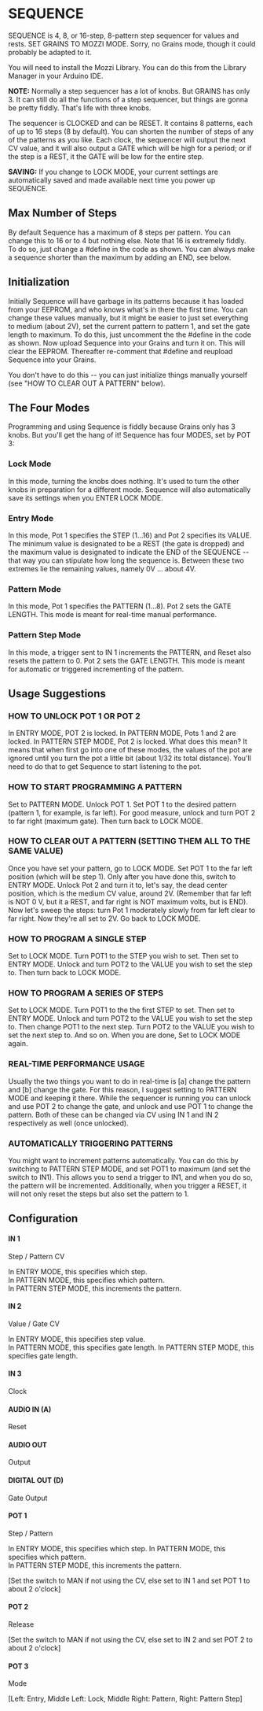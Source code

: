 # SEQUENCE

SEQUENCE is 4, 8, or 16-step, 8-pattern step sequencer for values and rests. SET GRAINS TO MOZZI MODE.  Sorry, no Grains mode, though it could probably be adapted to it.

You will need to install the Mozzi Library.  You can do this from the Library Manager in your Arduino IDE.

__NOTE:__ Normally a step sequencer has a lot of knobs.  But GRAINS has only 3.  It can still do all the functions of a step sequencer, but things are gonna be pretty fiddly.  That's life with three knobs.

The sequencer is CLOCKED and can be RESET.  It contains 8 patterns, each of up to 16 steps (8 by default). You can shorten the number of steps of any of the patterns as you like.  Each clock, the sequencer will output the next CV value, and it will also output a GATE which will be high for a period; or if the step is a REST, it the GATE will be low for the entire step.  

__SAVING:__ If you change to LOCK MODE, your current settings are automatically saved and made available next time you power up SEQUENCE.

## Max Number of Steps

By default Sequence has a maximum of 8 steps per pattern.  You can change this to 16 or to 4 but nothing else.  Note that 16 is extremely fiddly.  To do so, just change a #define in the code as shown.  You can always make a sequence shorter than the maximum by adding an END, see below.

## Initialization

Initially Sequence will have garbage in its patterns because it has loaded from your EEPROM, and who knows what's in there the first time.  You can change these values manually, but it might be easier to just set everything to medium (about 2V), set the current pattern to pattern 1, and set the gate length to maximum.   To do this, just uncomment the the #define in the code as shown.  Now upload Sequence into your Grains and turn it on.  This will clear the EEPROM. Thereafter re-comment that #define and reupload Sequence into your Grains.

You don't have to do this -- you can just initialize things manually yourself (see "HOW TO CLEAR OUT A PATTERN" below).

## The Four Modes

Programming and using Sequence is fiddly because Grains only has 3 knobs.  But you'll get the hang of it!  Sequence has four MODES, set by POT 3:

### Lock Mode
In this mode, turning the knobs does nothing.  It's used to turn the other knobs in preparation for a different mode.  Sequence will also automatically save its settings when you ENTER LOCK MODE.

### Entry Mode
In this mode, Pot 1 specifies the STEP (1...16) and Pot 2 specifies its VALUE.  The minimum value is designated to be a REST (the gate is dropped) and the maximum value is designated to indicate the END of the SEQUENCE -- that way you can stipulate how long the sequence is. Between these two extremes lie the remaining values, namely 0V ... about 4V.

### Pattern Mode
In this mode, Pot 1 specifies the PATTERN (1...8).  Pot 2 sets the GATE LENGTH.  This mode is meant for real-time manual performance.

### Pattern Step Mode
In this mode, a trigger sent to IN 1 increments the PATTERN, and Reset also resets the pattern to 0. Pot 2 sets the GATE LENGTH.  This mode is meant for automatic or triggered incrementing of the pattern.


## Usage Suggestions

### HOW TO UNLOCK POT 1 OR POT 2

In ENTRY MODE, POT 2 is locked.  In PATTERN MODE, Pots 1 and 2 are locked.  In PATTERN STEP MODE, Pot 2 is locked.  What does this mean?  It means that when first go into one of these modes, the values of the pot are ignored until you turn the pot a little bit (about 1/32 its total distance). You'll need to do that to get Sequence to start listening to the pot.

### HOW TO START PROGRAMMING A PATTERN

Set to PATTERN MODE.  Unlock POT 1.  Set POT 1 to the desired pattern (pattern 1, for example, is far left). For good measure, unlock and turn POT 2 to far right (maximum gate).   Then turn back to LOCK MODE.

### HOW TO CLEAR OUT A PATTERN (SETTING THEM ALL TO THE SAME VALUE)

Once you have set your pattern, go to LOCK MODE.  Set POT 1 to the far left position (which will be step 1). Only after you have done this, switch to ENTRY MODE.  Unlock Pot 2 and turn it to, let's say, the dead center position, which is the medium CV value, around 2V.  (Remember that far left is NOT 0 V, but it a REST, and far right is NOT maximum volts, but is END).  Now let's sweep the steps: turn Pot 1 moderately slowly from far left clear to far right.   Now they're all set to 2V.  Go back to LOCK MODE.

### HOW TO PROGRAM A SINGLE STEP

Set to LOCK MODE.  Turn POT1 to the STEP you wish to set.  Then set to ENTRY MODE. Unlock and turn POT2 to the VALUE you wish to set the step to.  Then turn back to LOCK MODE.

### HOW TO PROGRAM A SERIES OF STEPS

Set to LOCK MODE.  Turn POT1 to the the first STEP to set.  Then set to ENTRY MODE. Unlock and turn POT2 to the VALUE you wish to set the step to.  Then change POT1 to the next step. Turn POT2 to the VALUE you wish to set the next step to.  And so on.  When you are done, Set to LOCK MODE again.

### REAL-TIME PERFORMANCE USAGE

Usually the two things you want to do in real-time is [a] change the pattern and [b] change the gate.  For this reason, I suggest setting to PATTERN MODE and keeping it there. While the sequencer is running you can unlock and use POT 2 to change the gate, and unlock and use POT 1 to change the pattern.  Both of these can be changed via CV using IN 1 and IN 2 respectively as well (once unlocked).

### AUTOMATICALLY TRIGGERING PATTERNS

You might want to increment patterns automatically.  You can do this by switching to PATTERN STEP MODE, and set POT1 to maximum (and set the switch to IN1).  This allows you to send a trigger to IN1, and when you do so, the pattern will be incremented.  Additionally, when you trigger a RESET, it will not only reset the steps but also set the pattern to 1.



## Configuration

#### IN 1
Step / Pattern CV

In ENTRY MODE, this specifies which step.  
In PATTERN MODE, this specifies which pattern.  
In PATTERN STEP MODE, this increments the pattern.

#### IN 2
Value / Gate CV

In ENTRY MODE, this specifies step value.  
In PATTERN MODE, this specifies gate length.
In PATTERN STEP MODE, this specifies gate length.

#### IN 3
Clock 
#### AUDIO IN (A)
Reset
#### AUDIO OUT
Output
#### DIGITAL OUT (D) 
Gate Output
#### POT 1
Step / Pattern

In ENTRY MODE, this specifies which step.
In PATTERN MODE, this specifies which pattern.  
In PATTERN STEP MODE, this increments the pattern.

[Set the switch to MAN if not using the CV, else set to IN 1 and set POT 1 to about 2 o'clock]
#### POT 2
Release

[Set the switch to MAN if not using the CV, else set to IN 2 and set POT 2 to about 2 o'clock]
#### POT 3
Mode

[Left: Entry, Middle Left: Lock, Middle Right: Pattern, Right: Pattern Step]


